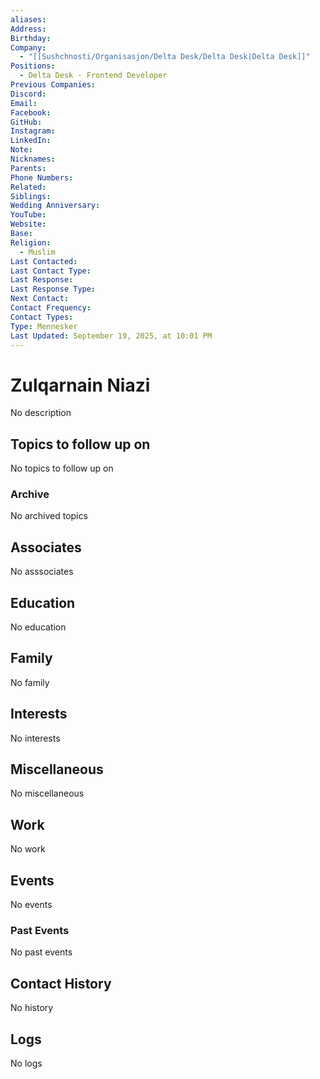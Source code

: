 ```yaml
---
aliases:
Address:
Birthday:
Company:
  - "[[Sushchnosti/Organisasjon/Delta Desk/Delta Desk|Delta Desk]]"
Positions:
  - Delta Desk · Frontend Developer
Previous Companies:
Discord:
Email:
Facebook:
GitHub:
Instagram:
LinkedIn:
Note:
Nicknames:
Parents:
Phone Numbers:
Related:
Siblings:
Wedding Anniversary:
YouTube:
Website:
Base:
Religion:
  - Muslim
Last Contacted:
Last Contact Type:
Last Response:
Last Response Type:
Next Contact:
Contact Frequency:
Contact Types:
Type: Mennesker
Last Updated: September 19, 2025, at 10:01 PM
---
```

# Zulqarnain Niazi

<span class="placeholder">No description</span>

## Topics to follow up on

<span class="placeholder">No topics to follow up on</span>

### Archive

<span class="placeholder">No archived topics</span>

## Associates

<span class="placeholder">No asssociates</span>

## Education

<span class="placeholder">No education</span>

## Family

<span class="placeholder">No family</span>

## Interests

<span class="placeholder">No interests</span>

## Miscellaneous

<span class="placeholder">No miscellaneous</span>

## Work

<span class="placeholder">No work</span>

## Events

<span class="placeholder">No events</span>

### Past Events

<span class="placeholder">No past events</span>

## Contact History

<span class="placeholder">No history</span>

## Logs

<span class="placeholder">No logs</span>